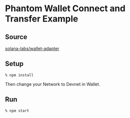 # Phantom Wallet Connect and Transfer Example

## Source
[solana-labs/wallet-adapter](https://github.com/solana-labs/wallet-adapter)

## Setup
```
% npm install
```

Then change your Network to Devnet in Wallet.

## Run
```
% npm start
```